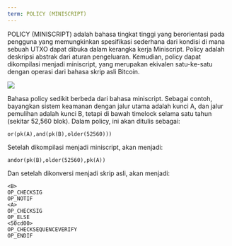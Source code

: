 ```yaml
---
term: POLICY (MINISCRIPT)
---
```


POLICY (MINISCRIPT) adalah bahasa tingkat tinggi yang berorientasi pada pengguna yang memungkinkan spesifikasi sederhana dari kondisi di mana sebuah UTXO dapat dibuka dalam kerangka kerja Miniscript. Policy adalah deskripsi abstrak dari aturan pengeluaran. Kemudian, policy dapat dikompilasi menjadi miniscript, yang merupakan ekivalen satu-ke-satu dengan operasi dari bahasa skrip asli Bitcoin.

![](../../dictionnaire/assets/30.png)

Bahasa policy sedikit berbeda dari bahasa miniscript. Sebagai contoh, bayangkan sistem keamanan dengan jalur utama adalah kunci A, dan jalur pemulihan adalah kunci B, tetapi di bawah timelock selama satu tahun (sekitar 52,560 blok). Dalam policy, ini akan ditulis sebagai:

```plaintext
or(pk(A),and(pk(B),older(52560)))
```

Setelah dikompilasi menjadi miniscript, akan menjadi:

```plaintext
andor(pk(B),older(52560),pk(A))
```

Dan setelah dikonversi menjadi skrip asli, akan menjadi:

```plaintext
<B>
OP_CHECKSIG
OP_NOTIF
<A>
OP_CHECKSIG
OP_ELSE
<50cd00>
OP_CHECKSEQUENCEVERIFY
OP_ENDIF
```